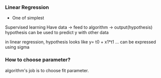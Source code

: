 ### Linear Regression
- One of simplest

Supervised learning
Have data -> feed to algorithm -> output(hypothesis)
hypothesis can be used to predict y with other data

in linear regression, hypothesis looks like y= t0 + x1*t1 ...
can be expressed using sigma

### How to choose parameter?
algorithm's job is to choose fit parameter.